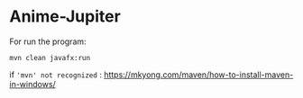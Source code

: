 # Anime-Jupiter

For run the program: 
```
mvn clean javafx:run
```

if ```'mvn' not recognized``` : 
https://mkyong.com/maven/how-to-install-maven-in-windows/
